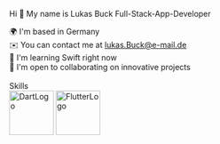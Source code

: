 Hi 👋 My name is Lukas Buck
Full-Stack-App-Developer

🌍 I'm based in Germany<br>
✉️ You can contact me at lukas.Buck@e-mail.de <br>
🧠 I'm learning Swift right now<br>
🤝 I'm open to collaborating on innovative projects<br>
<br>
Skills
<br>
<a href="https://dart.dev/"><img alt="DartLogo" src="https://upload.wikimedia.org/wikipedia/commons/thumb/c/c6/Dart_logo.png/600px-Dart_logo.png?20220718193800" width="80" 
     height="80" ><a>
<a href="https://flutter.dev/"><img alt="FlutterLogo" src="https://pixlok.com/wp-content/uploads/2021/05/flutter-logo-768x768.jpg" width="80" 
     height="80" ><a>
